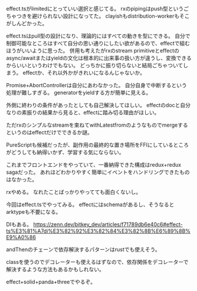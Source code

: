 effect.tsがlimitedにとっていい選択と感じてる。
rxのpipingはpush型というごちゃつきを避けられない設計になってた。
clayishもdistribution-workerもそこがしんどかった。

effect.tsはpull型の設計になり、理論的にはすべての動きを型にできる。
自分で制御可能なところはすべて自分の思い通りにしたい欲があるので、effectで組むほうがいいように思った。
併用も考えたがrxのstream primitiveとeffectのasync/awaitまたはyieldの文化は根本的に出来事の扱い方が違うし、変換できるからいいというわけでもない。
どっちかに振り切らないと結局ごちゃついてしまう。
effectか、それ以外かがきれいになるんじゃないか。

Promise+AbortControllerは自分にあわなかった。
自分自身で中断するという処理が難しすぎる。
generatorをyieldする方が簡単に見える。

外側に終わりの条件があったとしても自己解決してほしい。
effectのdocと自分なりの素振りの結果から見ると、effectに踏み切る理由がほしい。

ただrxのシンプルなstreamを束ねてwithLatestfromのようなものでmergeするというのはeffectだけでできるか謎。

PureScriptも候補だったが、副作用の最終的な置き場所をFFIにしているところがどうしても納得いかず、学習する気にならない。

これまでフロントエンドをやっていて、一番納得できた構成はredux+redux sagaだった。
あれほどわかりやすく簡単にイベントをハンドリングできたものはなかった。

rxやめる。
なれたことばっかりやってても面白くないし。

今回はeffect.tsでやってみる。
effectにはschemaがあるし、そうなるとarktypeも不要になる。

DIもある。
https://zenn.dev/bitkey_dev/articles/f71789db6e40c6#effect-ts%E3%81%A7di%E3%82%92%E3%82%84%E3%82%8B%E6%89%8B%E9%A0%86

andThenのチェーンで依存解決するパターンはrustでも使えそう。

classを使うのでデコレーターも使えるはずなので、依存関係をデコレーターで解決するような方法もあるかもしれない。

effect+solid+panda+threeでやるぞ。
